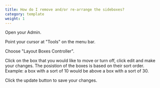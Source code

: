 ```yaml
---
title: How do I remove and/or re-arrange the sideboxes?
category: template
weight: 1
---
```


Open your Admin.

Point your cursor at "Tools" on the menu bar.

Choose "Layout Boxes Controller".

Click on the box that you would like to move or turn off, click edit and make your changes. The posistion of the boxes is based on their sort order. Example: a box with a sort of 10 would be above a box with a sort of 30.

Click the update button to save your changes.

